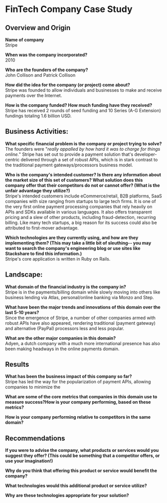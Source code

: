 # FinTech Company Case Study

## Overview and Origin

**Name of company**\
Stripe

**When was the company incorporated?**\
2010

**Who are the founders of the company?**\
John Collison and Patrick Collison

**How did the idea for the company (or project) come about?**\
Stripe was founded to allow individuals and businesses to make and receive payments over the Internet.

**How is the company funded? How much funding have they received?**\
Stripe has received 2 rounds of seed funding and 10 Series (A-G Extension) fundings totaling 1.6 billion USD.


## Business Activities:

**What specific financial problem is the company or project trying to solve?**\
The founders were "*really appalled by how hard it was to charge for things online.*"  Stripe has set out to provide a payment solution that's developer-centric delivered through a set of robust APIs, which is in stark contrast to the traditional payment gateways/processors business model.

**Who is the company's intended customer?  Is there any information about the market size of this set of customers? What solution does this company offer that their competitors do not or cannot offer? (What is the unfair advantage they utilize?)**\
Stripe's intended customers include eCommerce/retail, B2B platforms, SaaS companies with size ranging from startups to large tech firms.  It is one of the very first online payment processing companies that rely heavily on APIs and SDKs available in various languages.  It also offers transparent pricing and a slew of other products, including fraud-detection, recurring billing.  Like many tech startups, a big reason for its success could also be attributed to first-mover advantage.

**Which technologies are they currently using, and how are they implementing them? (This may take a little bit of sleuthing-- you may want to search the company's engineering blog or use sites like Stackshare to find this information.)**\
Stripe's core application is written in Ruby on Rails.

## Landscape:

**What domain of the financial industry is the company in?**\
Stripe is in the payments/billing domain while slowly moving into others like business lending via Atlas, personal/online banking via Monzo and Step.

**What have been the major trends and innovations of this domain over the last 5-10 years?**\
Since the emergence of Stripe, a number of other companies armed with robust APIs have also appeared, rendering traditional (payment gateway) and alternative (PayPal) processors less and less popular.

**What are the other major companies in this domain?**\
Adyen, a dutch company with a much more international presence has also been making headways in the online payments domain.


## Results

**What has been the business impact of this company so far?**\
Stripe has led the way for the popularization of payment APIs, allowing companies to minimize the 

**What are some of the core metrics that companies in this domain use to measure success?How is your company performing, based on these metrics?**

**How is your company performing relative to competitors in the same domain?**


## Recommendations

**If you were to advise the company, what products or services would you suggest they offer? (This could be something that a competitor offers, or use your imagination!)**

**Why do you think that offering this product or service would benefit the company?**

**What technologies would this additional product or service utilize?**

**Why are these technologies appropriate for your solution?**